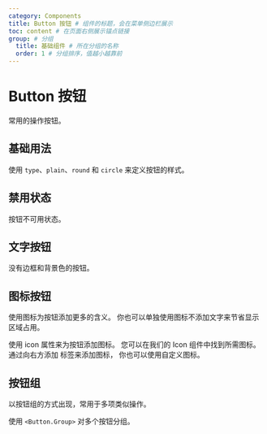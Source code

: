 ```yaml
---
category: Components
title: Button 按钮 # 组件的标题，会在菜单侧边栏展示
toc: content # 在页面右侧展示锚点链接
group: # 分组
  title: 基础组件 # 所在分组的名称
  order: 1 # 分组排序，值越小越靠前
---
```


# Button 按钮

常用的操作按钮。

## 基础用法

使用 `type`、`plain`、`round` 和 `circle` 来定义按钮的样式。

<code src="./demo/base.tsx"></code>

## 禁用状态

按钮不可用状态。

<code src="./demo/disabled.tsx"></code>

## 文字按钮

没有边框和背景色的按钮。

<code src="./demo/text.tsx"></code>

## 图标按钮

使用图标为按钮添加更多的含义。 你也可以单独使用图标不添加文字来节省显示区域占用。

使用 icon 属性来为按钮添加图标。 您可以在我们的 Icon 组件中找到所需图标。 通过向右方添加 标签来添加图标， 你也可以使用自定义图标。

<code src="./demo/icon.tsx"></code>

## 按钮组

以按钮组的方式出现，常用于多项类似操作。

使用 `<Button.Group>` 对多个按钮分组。

<code src="./demo/group.tsx"></code>
